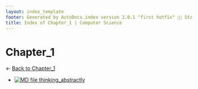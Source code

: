 ```yaml
---
layout: index_template
footer: Generated by AutoDocs.index version 2.0.1 "first hotfix" ⓒ Starwort, 2020
title: Index of Chapter_1 | Computer Science
---
```


# Chapter_1

← [Back to Chapter_1](..)

- [![MD file](https://img.icons8.com/windows/512/4a90e2/regular-document.png) thinking_abstractly](_preprocess/Paper_2/section_1/chapter_1/thinking_abstractly.md)
